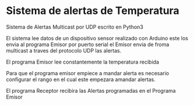 # Sistema de alertas de Temperatura 
Sistema de Alertas Multicast por UDP escrito en Python3

El sistema lee datos de un dispositivo sensor realizado con Arduino
este los envia al programa Emisor por puerto serial 
el Emisor envia de froma multicast a traves del protocolo UDP las alertas.

El programa Emisor lee constantemente la temperatura recibida

Para que el programa emisor empiece a mandar alerta es necesario configurar el rango 
en el cual este empezara amandar alertas.

El programa Receptor recibira las Alertas programadas en el Programa Emisor
